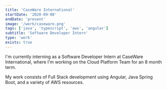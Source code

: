 ```yaml
---
title: 'CaseWare International'
startDate: '2020-09-08'
endDate: 'present'
image: '/work/caseware.png'
tags: ['java', 'typescript', 'aws', 'angular']
subtitle: 'Software Developer Intern'
type: 'work'
exists: true
---
```


I'm currently interning as a Software Developer Intern at CaseWare International, where I'm working on the Cloud Platform Team for an 8 month term. 

My work consists of Full Stack development using Angular, Java Spring Boot, and a variety of AWS resources. 


<!-- I'm still early into my internship, but here are some of <b>my</b> takeaways so far: 
- Ask questions. Big codebases can be scary and people are generally happy to help.
- Check the diff! Review your own code before asking someone else to. 
- Have `balance` - if you're coding full time, make sure you have past times and hobbies that don't involve screens.

So far, this internship has been a great experience in learning new technologies, best practices, and most importantly, how to collaborate (especially remotely). Working on a big team/project is worlds different than a small team, and I'm still learning how to be an effective team member.  -->